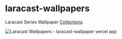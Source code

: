 # laracast-wallpapers

Laracast Series Wallpaper [Collections](https://laracast-wallpaper.vercel.app/).

![Laracast Wallpapers - laracast-wallpaper vercel app](https://github.com/yenaingtun-dev/Laracast-Wallpaper/assets/59411234/8ff11b06-337f-4872-abf8-641e8c07627e)
